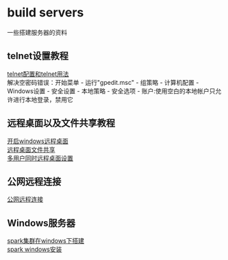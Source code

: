 # build servers  
一些搭建服务器的资料  
## telnet设置教程  
[telnet配置和telnet用法](https://jingyan.baidu.com/article/ae97a646b22fb6bbfd461d19.html)  
解决空密码错误：开始菜单 - 运行"gpedit.msc" - 组策略 - 计算机配置 - Windows设置 - 安全设置 - 本地策略 - 安全选项 - 账户:使用空白的本地帐户只允许进行本地登录，禁用它  
## 远程桌面以及文件共享教程  
[开启windows远程桌面](https://jingyan.baidu.com/article/5225f26b06c55ce6fb09084b.html)  
[远程桌面文件共享](https://jingyan.baidu.com/article/358570f65f64d0ce4724fc99.html)  
[多用户同时远程桌面设置](https://jingyan.baidu.com/article/154b463178aec928cb8f416d.html)  
## 公网远程连接  
[公网远程连接](http://bs24624780.wicp.vip:22696/)  
## Windows服务器
[spark集群在windows下搭建](https://blog.csdn.net/dongtest/article/details/103084936?utm_medium=distribute.pc_aggpage_search_result.none-task-blog-2~aggregatepage~first_rank_ecpm_v1~rank_v31_ecpm-23-103084936-null-null.pc_agg_new_rank&utm_term=%E4%B8%89%E5%8F%B0%E7%94%B5%E8%84%91%E6%90%AD%E5%BB%BAwindows10%E9%9B%86%E7%BE%A4&spm=1000.2123.3001.4430)   
[spark windows安装](https://zhuanlan.zhihu.com/p/406008198)
